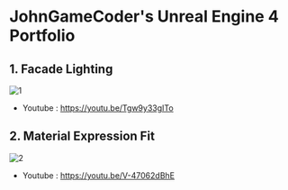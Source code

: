 # JohnGameCoder's Unreal Engine 4 Portfolio

## 1. Facade Lighting
![1](https://user-images.githubusercontent.com/35551084/164440666-f0a5566d-2ffb-4e7f-bdad-6775d4062c75.JPG)
* Youtube : https://youtu.be/Tgw9y33gITo 

## 2. Material Expression Fit
![2](https://user-images.githubusercontent.com/35551084/164440707-4c48c3e9-82b6-4ee6-be09-3d9637e11f7f.JPG)
* Youtube : https://youtu.be/V-47062dBhE  
